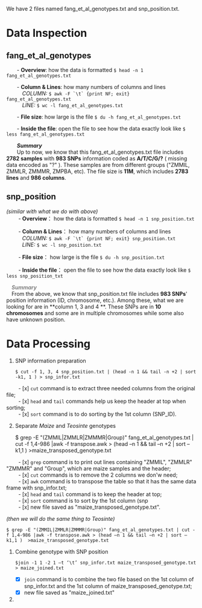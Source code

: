 We have 2 files named fang_et_al_genotypes.txt and snp_position.txt.  

# Data Inspection 



## fang\_et\_al\_genotypes  
  

&emsp;&emsp;- **Overview**: how the data is formatted `$ head -n 1  fang_et_al_genotypes.txt`

&emsp;&emsp;- **Column & Lines**: how many numbers of columns and lines   
&emsp;&emsp;&emsp;_COLUMN:_  ``$ awk -F `\t` {print NF; exit} fang_et_al_genotypes.txt ``   
&emsp;&emsp;&emsp;_LINE:_  `$ wc -l fang_et_al_genotypes.txt`

&emsp;&emsp;- **File size**: how large is the file `$ du -h fang_et_al_genotypes.txt `

&emsp;&emsp;- **Inside the file**: open the file to see how the data exactly look like `$ less fang_et_al_genotypes.txt`

&emsp;&emsp;**_Summary_**  
&emsp;&emsp;Up to now, we know that this fang\_et\_al\_genotypes.txt file includes **2782 samples** with **983 SNPs** information coded as **A/T/C/G/?** ( missing data encoded as "?" ). These samples are from different groups ("ZMMIL, ZMMLR, ZMMMR, ZMPBA, etc). The file size is **11M**, which includes **2783 lines** and **986 columns**.  



## snp_position

_(similar with what we do with above)_  
&emsp;&emsp; - **Overview**： how the data is formatted `$ head -n 1 snp_position.txt`  
	
&emsp;&emsp; - **Column & Lines**： how many numbers of columns and lines   
&emsp;&emsp;&emsp;_COLUMN:_  ``$ awk -F `\t` {print NF; exit} snp_position.txt ``   
&emsp;&emsp;&emsp;_LINE:_  `$ wc -l snp_position.txt`  

&emsp;&emsp; - **File size**： how large is the file `$ du -h snp_position.txt`

&emsp;&emsp; - **Inside the file**： open the file to see how the data exactly look like `$ less snp_position_txt`  
	
&emsp;<font color=grey>**_Summary_**</font>  
&emsp;From the above, we know that snp\_position.txt file includes **983 SNPs**' position information (ID, chromosome, etc.). Among these, what we are looking for are in **column 1, 3 and 4 **. These SNPs are in **10 chromosomes** and some are in multiple chromosomes while some also have unknown position.

# Data Processing  

1. SNP information preparation     
 
	`$ cut -f 1, 3, 4 snp_position.txt | (head -n 1 && tail -n +2 | sort -k1, 1 ) > snp_infor.txt`    
				
&emsp;&emsp; - [x] `cut` command is to extract three needed columns from the original file;  
&emsp;&emsp; - [x] `head` and `tail` commands help us keep the header at top when sorting;  
&emsp;&emsp; - [x] `sort` command is to do sorting by the 1st column (SNP_ID).


2. Separate _Maize_ and _Teosinte_ genotypes

	$ grep -E "(ZMMIL|ZMMLR|ZMMMR|Group)" fang_et_al_genotypes.txt | cut -f 1,4-986 |awk -f transpose.awk > (head –n 1 && tail –n +2 | sort –k1,1 )  >maize_transposed_genotype.txt  

&emsp;&emsp; - [x] `grep` command is to print out lines containing "ZMMIL", "ZMMLR" "ZMMMR" and "Group", which are maize samples and the header;  
&emsp;&emsp; - [x] `cut` commands is to remove the 2 columns we don'w need;  
&emsp;&emsp; - [x] `awk` command is to transpose the table so that it has the same data frame with snp_infor.txt;  
&emsp;&emsp; - [x] `head` and `tail` command is to keep the header at top;  
&emsp;&emsp; - [x] `sort` command is to sort by the 1st column (snp  
&emsp;&emsp; - [x] new file saved as "maize_transposed_genotype.txt".  
	     
_(then we will do the same thing to Teosinte)_

	$ grep -E "(ZMMIL|ZMMLR|ZMMMR|Group)" fang_et_al_genotypes.txt | cut -f 1,4-986 |awk -f transpose.awk > (head –n 1 && tail –n +2 | sort –k1,1 )  >maize_transposed_genotype.txt  

1. Combine genotype with SNP position

	`$join -1 1 -2 1 –t ‘\t’ snp_infor.txt maize_transposed_genotype.txt > maize_joined.txt`  
				
	 - [x] `join` command is to combine the two file based on the 1st column of snp_infor.txt and the 1st column of maize_transposed_genotype.txt; 
	 - [x] new file saved as "maize_joined.txt"
	  
1. 
